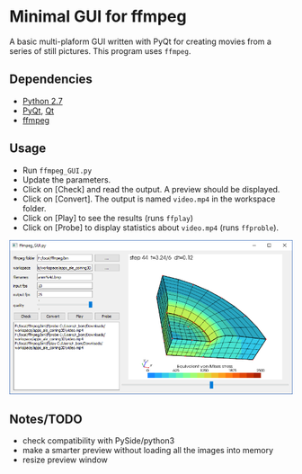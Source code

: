 # Minimal GUI for ffmpeg

A basic multi-plaform GUI written with PyQt for creating movies from a series of still pictures.
This program uses `ffmpeg`.

## Dependencies
  * [Python 2.7](https://www.python.org/)
  * [PyQt](https://www.riverbankcomputing.com/software/pyqt/intro), [Qt](https://www.qt.io/)
  * [ffmpeg](https://www.ffmpeg.org/)

## Usage

  * Run `ffmpeg_GUI.py`
  * Update the parameters. 
  * Click on [Check] and read the output. A preview should be displayed.
  * Click on [Convert]. The output is named `video.mp4` in the workspace folder.
  * Click on [Play] to see the results (runs `ffplay`)
  * Click on [Probe] to display statistics about `video.mp4` (runs `ffproble`).

![ffmpeg](screenshot.png)

## Notes/TODO
  * check compatibility with PySide/python3
  * make a smarter preview without loading all the images into memory
  * resize preview window
